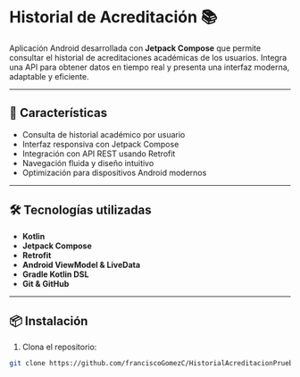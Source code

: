 # Historial de Acreditación 📚

Aplicación Android desarrollada con **Jetpack Compose** que permite consultar el historial de acreditaciones académicas de los usuarios. Integra una API para obtener datos en tiempo real y presenta una interfaz moderna, adaptable y eficiente.

---

## 🚀 Características

- Consulta de historial académico por usuario
- Interfaz responsiva con Jetpack Compose
- Integración con API REST usando Retrofit
- Navegación fluida y diseño intuitivo
- Optimización para dispositivos Android modernos

---

## 🛠️ Tecnologías utilizadas

- **Kotlin**
- **Jetpack Compose**
- **Retrofit**
- **Android ViewModel & LiveData**
- **Gradle Kotlin DSL**
- **Git & GitHub**

---

## 📦 Instalación

1. Clona el repositorio:

```bash
git clone https://github.com/franciscoGomezC/HistorialAcreditacionPrueba.git
